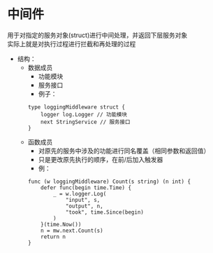 # 中间件
用于对指定的服务对象(struct)进行中间处理，并返回下层服务对象  
实际上就是对执行过程进行拦截和再处理的过程


- 结构：
    - 数据成员
        - 功能模块
        - 服务接口
        - 例子：
        ```
        type loggingMiddleware struct {
            logger log.Logger // 功能模块
            next StringService // 服务接口
        }
        ```
    - 函数成员
        - 对原先的服务中涉及的功能进行同名覆盖（相同参数和返回值）
        - 只是更改原先执行的顺序，在前/后加入触发器
        - 例：
        ```
        func (w loggingMiddleware) Count(s string) (n int) {
            defer func(begin time.Time) {
                _ = w.logger.Log(
                    "input", s,
                    "output", n,
                    "took", time.Since(begin)
                )
            }(time.Now())
            n = mw.next.Count(s)
            return n
        }
        ```
    